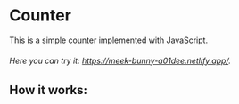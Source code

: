 # Counter

This is a simple counter implemented with JavaScript.

###### Here you can try it: https://meek-bunny-a01dee.netlify.app/.

## How it works:




